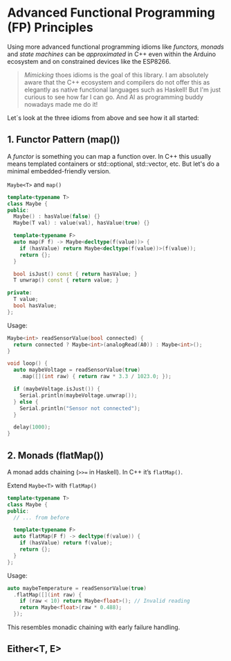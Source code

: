 # Advanced Functional Programming (FP) Principles

Using more advanced functional programming idioms like _functors, monads_ and _state machines_ can be _approximated_ in C++ even within the Arduino ecosystem and on constrained devices like the ESP8266.

> _Mimicking_ thoes idioms is the goal of this library. I am absolutely aware that the C++ ecosystem and compilers do not offer this as elegantly as native functional languages such as Haskell! But I'm just curious to see how far I can go. And AI as programming buddy nowadays made me do it!

Let´s look at the three idioms from above and see how it all started:

## 1. Functor Pattern (map())

A _functor_ is something you can map a function over. In C++ this usually means templated containers or std::optional, std::vector, etc. But let's do a minimal embedded-friendly version.

`Maybe<T>` and `map()`
```cpp
template<typename T>
class Maybe {
public:
  Maybe() : hasValue(false) {}
  Maybe(T val) : value(val), hasValue(true) {}

  template<typename F>
  auto map(F f) -> Maybe<decltype(f(value))> {
    if (hasValue) return Maybe<decltype(f(value))>(f(value));
    return {};
  }

  bool isJust() const { return hasValue; }
  T unwrap() const { return value; }

private:
  T value;
  bool hasValue;
};
```

Usage:
```cpp
Maybe<int> readSensorValue(bool connected) {
  return connected ? Maybe<int>(analogRead(A0)) : Maybe<int>();
}

void loop() {
  auto maybeVoltage = readSensorValue(true)
    .map([](int raw) { return raw * 3.3 / 1023.0; });

  if (maybeVoltage.isJust()) {
    Serial.println(maybeVoltage.unwrap());
  } else {
    Serial.println("Sensor not connected");
  }

  delay(1000);
}
```

## 2. Monads (flatMap())

A monad adds chaining (`>>=` in Haskell). In C++ it’s `flatMap()`.

Extend `Maybe<T>` with `flatMap()`
```cpp
template<typename T>
class Maybe {
public:
  // ... from before

  template<typename F>
  auto flatMap(F f) -> decltype(f(value)) {
    if (hasValue) return f(value);
    return {};
  }
};
```

Usage:
```cpp
auto maybeTemperature = readSensorValue(true)
  .flatMap([](int raw) {
    if (raw < 10) return Maybe<float>(); // Invalid reading
    return Maybe<float>(raw * 0.488);
  });
```
This resembles monadic chaining with early failure handling.


## Either<T, E>

